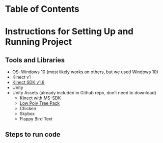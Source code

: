 # Table of Contents

# Instructions for Setting Up and Running Project
## Tools and Libraries
* OS: Windows 10 (most likely works on others, but we used Windows 10)
* Kinect v1
* [Kinect SDK v1.8](https://www.microsoft.com/en-us/download/details.aspx?id=40278)
* Unity 
* Unity Assets (already included in Github repo, don’t need to download)
    * [Kinect with MS-SDK](https://assetstore.unity.com/packages/tools/kinect-with-ms-sdk-7747)
    * [Low Poly Tree Pack](https://assetstore.unity.com/packages/3d/vegetation/trees/low-poly-tree-pack-57866)
    * Chicken
    * Skybox
    * Flappy Bird Text

## Steps to run code
